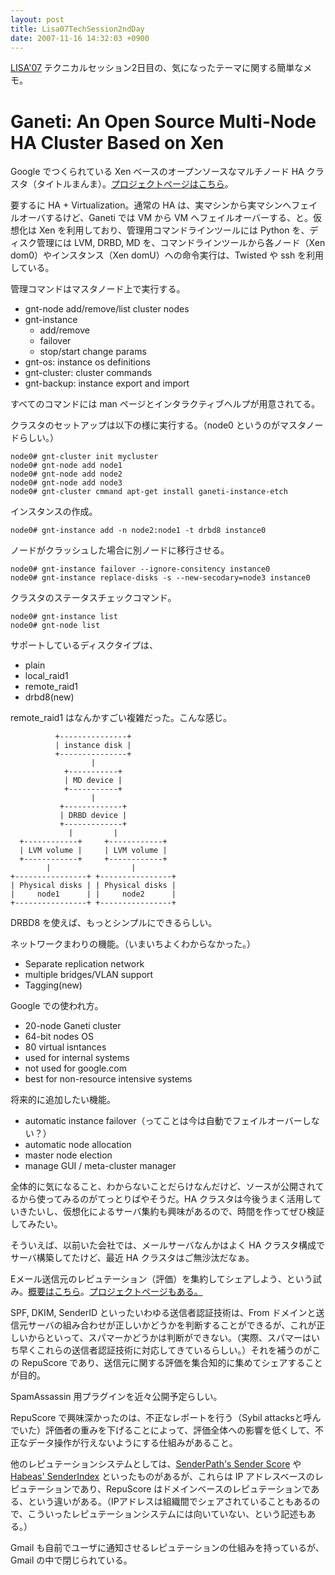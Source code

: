 ```yaml
---
layout: post
title: Lisa07TechSession2ndDay
date: 2007-11-16 14:32:03 +0900
---
```



[LISA'07](http://www.usenix.org/events/lisa07/) テクニカルセッション2日目の、気になったテーマに関する簡単なメモ。

# Ganeti: An Open Source Multi-Node HA Cluster Based on Xen

Google でつくられている Xen ベースのオープンソースなマルチノード HA クラスタ（タイトルまんま）。[プロジェクトページはこちら](http://code.google.com/p/ganeti/)。

要するに HA + Virtualization。通常の HA は、実マシンから実マシンへフェイルオーバするけど、Ganeti では VM から VM へフェイルオーバーする、と。仮想化は Xen を利用しており、管理用コマンドラインツールには Python を、ディスク管理には LVM, DRBD, MD を、コマンドラインツールから各ノード（Xen dom0）やインスタンス（Xen domU）への命令実行は、Twisted や ssh を利用している。

管理コマンドはマスタノード上で実行する。

* gnt-node add/remove/list cluster nodes
* gnt-instance
   * add/remove
   * failover
   * stop/start change params
* gnt-os: instance os definitions
* gnt-cluster: cluster commands
* gnt-backup: instance export and import

すべてのコマンドには man ページとインタラクティブヘルプが用意されてる。

クラスタのセットアップは以下の様に実行する。（node0 というのがマスタノードらしい。）

	
	node0# gnt-cluster init mycluster
	node0# gnt-node add node1
	node0# gnt-node add node2
	node0# gnt-node add node3
	node0# gnt-cluster cmmand apt-get install ganeti-instance-etch
	

インスタンスの作成。

	
	node0# gnt-instance add -n node2:node1 -t drbd8 instance0
	

ノードがクラッシュした場合に別ノードに移行させる。

	
	node0# gnt-instance failover --ignore-consitency instance0
	node0# gnt-instance replace-disks -s --new-secodary=node3 instance0
	

クラスタのステータスチェックコマンド。

	
	node0# gnt-instance list
	node0# gnt-node list
	

サポートしているディスクタイプは、

* plain
* local_raid1
* remote_raid1
* drbd8(new)

remote_raid1 はなんかすごい複雑だった。こんな感じ。

	
	          +---------------+
	          | instance disk |
	          +---------------+
	                  |
	            +-----------+
	            | MD device |
	            +-----------+
	                  |
	           +-------------+
	           | DRBD device |
	           +-------------+
	             |         |
	  +------------+     +------------+
	  | LVM volume |     | LVM volume |
	  +------------+     +------------+
	        |                  |
	+----------------+ +----------------+
	| Physical disks | | Physical disks |
	|     node1      | |     node2      |
	+----------------+ +----------------+
	

DRBD8 を使えば、もっとシンプルにできるらしい。

ネットワークまわりの機能。（いまいちよくわからなかった。）

* Separate replication network
* multiple bridges/VLAN support
* Tagging(new)

Google での使われ方。

* 20-node Ganeti cluster
* 64-bit nodes OS
* 80 virtual isntances
* used for internal systems
* not used for google.com
* best for non-resource intensive systems

将来的に追加したい機能。

* automatic instance failover（ってことは今は自動でフェイルオーバーしない？）
* automatic node allocation
* master node election
* manage GUI / meta-cluster manager

全体的に気になること、わからないことだらけなんだけど、ソースが公開されてるから使ってみるのがてっとりばやそうだ。HA クラスタは今後うまく活用していきたいし、仮想化によるサーバ集約も興味があるので、時間を作ってぜひ検証してみたい。

そういえば、以前いた会社では、メールサーバなんかはよく HA クラスタ構成でサーバ構築してたけど、最近 HA クラスタはご無沙汰だなぁ。

Eメール送信元のレピュテーション（評価）を集約してシェアしよう、という試み。[概要はこちら](http://www.usenix.org/events/lisa07/tech/singaraju.html)。[プロジェクトページもある。](http://isr.uncc.edu/repuscore/)

SPF, DKIM, SenderID といったいわゆる送信者認証技術は、From ドメインと送信元サーバの組み合わせが正しいかどうかを判断することができるが、これが正しいからといって、スパマーかどうかは判断ができない。（実際、スパマーはいち早くこれらの送信者認証技術に対応してきているらしい。）それを補うのがこの RepuScore であり、送信元に関する評価を集合知的に集めてシェアすることが目的。

SpamAssassin 用プラグインを近々公開予定らしい。

RepuScore で興味深かったのは、不正なレポートを行う（Sybil attacksと呼んでいた）評価者の重みを下げることによって、評価全体への影響を低くして、不正なデータ操作が行えないようにする仕組みがあること。

他のレピュテーションシステムとしては、[SenderPath's Sender Score](http://www.returnpath.net/) や [Habeas' SenderIndex](http://www.habeas.com/en-US/Receivers/SenderIndex/) といったものがあるが、これらは IP アドレスベースのレピュテーションであり、RepuScore はドメインベースのレピュテーションである、という違いがある。（IPアドレスは組織間でシェアされていることもあるので、こういったレピュテーションシステムには向いていない、という記述もある。）

Gmail も自前でユーザに通知させるレピュテーションの仕組みを持っているが、Gmail の中で閉じられている。

